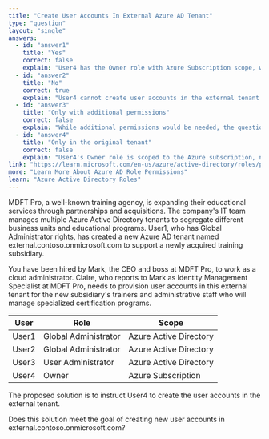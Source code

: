 ```yaml
---
title: "Create User Accounts In External Azure AD Tenant"
type: "question"
layout: "single"
answers:
  - id: "answer1"
    title: "Yes"
    correct: false
    explain: "User4 has the Owner role with Azure Subscription scope, which provides access to subscription resources but not to Azure Active Directory tenant management. Creating user accounts requires Azure AD permissions, not subscription permissions."
  - id: "answer2"
    title: "No"
    correct: true
    explain: "User4 cannot create user accounts in the external tenant because the Owner role is scoped to the Azure subscription, not Azure Active Directory. Creating users in Azure AD requires appropriate directory roles like User Administrator or Global Administrator."
  - id: "answer3"
    title: "Only with additional permissions"
    correct: false
    explain: "While additional permissions would be needed, the question asks if the current solution meets the goal. User4's current Owner role scope is insufficient for Azure AD user creation, so the solution doesn't work as presented."
  - id: "answer4"
    title: "Only in the original tenant"
    correct: false
    explain: "User4's Owner role is scoped to the Azure subscription, not to either Azure AD tenant. This role doesn't provide user creation capabilities in any Azure AD tenant, including the original one."
link: "https://learn.microsoft.com/en-us/azure/active-directory/roles/permissions-reference"
more: "Learn More About Azure AD Role Permissions"
learn: "Azure Active Directory Roles"
---
```


MDFT Pro, a well-known training agency, is expanding their educational services through partnerships and acquisitions. The company's IT team manages multiple Azure Active Directory tenants to segregate different business units and educational programs. User1, who has Global Administrator rights, has created a new Azure AD tenant named external.contoso.onmicrosoft.com to support a newly acquired training subsidiary. 

You have been hired by Mark, the CEO and boss at MDFT Pro, to work as a cloud administrator. Claire, who reports to Mark as Identity Management Specialist at MDFT Pro, needs to provision user accounts in this external tenant for the new subsidiary's trainers and administrative staff who will manage specialized certification programs.

| User | Role | Scope |
|------|------|-------|
| User1 | Global Administrator | Azure Active Directory |
| User2 | Global Administrator | Azure Active Directory |
| User3 | User Administrator | Azure Active Directory |
| User4 | Owner | Azure Subscription |

The proposed solution is to instruct User4 to create the user accounts in the external tenant.

Does this solution meet the goal of creating new user accounts in external.contoso.onmicrosoft.com?
